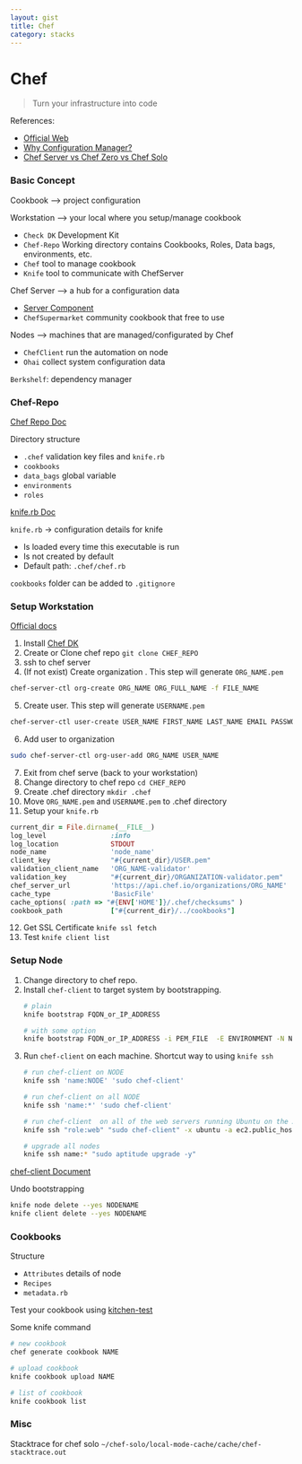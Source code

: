 ```yaml
---
layout: gist
title: Chef
category: stacks
---
```


# Chef

> Turn your infrastructure into code

References:
- [Official Web](https://www.chef.io/)
- [Why Configuration Manager?](https://www.upguard.com/articles/the-7-configuration-management-tools-you-need-to-know)
- [Chef Server vs Chef Zero vs Chef Solo](http://blog.differentpla.net/blog/2014/11/13/which-chef)


### Basic Concept

Cookbook --> project configuration

Workstation --> your local where you setup/manage cookbook
- `Check DK` Development Kit
- `Chef-Repo` Working directory contains Cookbooks, Roles, Data bags, environments, etc.
- `Chef` tool to manage cookbook
- `Knife` tool to communicate with ChefServer

Chef Server --> a hub for a configuration data
- [Server Component](https://docs.chef.io/server_components.html)
- `ChefSupermarket` community cookbook that free to use

Nodes --> machines that are managed/configurated by Chef
- `ChefClient` run the automation on node
- `Ohai` collect system configuration data

`Berkshelf`: dependency manager


### Chef-Repo

[Chef Repo Doc](https://docs.chef.io/chef_repo.html)

Directory structure
- `.chef` validation key files and `knife.rb`
- `cookbooks`
- `data_bags` global variable
- `environments`
- `roles`

[knife.rb Doc](https://docs.chef.io/config_rb_knife.html)

`knife.rb` -> configuration details for knife
  - Is loaded every time this executable is run
  - Is not created by default
  - Default path: `.chef/chef.rb`

`cookbooks` folder can be added to `.gitignore`


### Setup Workstation

[Official docs](https://docs.chef.io/workstation.html)

1. Install [Chef DK](https://downloads.chef.io/chefdk)
2. Create or Clone chef repo `git clone CHEF_REPO`
3. ssh to chef server
4. (If not exist) Create organization . This step will generate `ORG_NAME.pem`
```bash
chef-server-ctl org-create ORG_NAME ORG_FULL_NAME -f FILE_NAME
```
5. Create user. This step will generate `USERNAME.pem`
```bash
chef-server-ctl user-create USER_NAME FIRST_NAME LAST_NAME EMAIL PASSWORD -f FILE_NAME
```
6. Add user to organization
```bash
sudo chef-server-ctl org-user-add ORG_NAME USER_NAME
```
7. Exit from chef serve (back to your workstation)
8. Change directory to chef repo `cd CHEF_REPO`
9. Create .chef directory `mkdir .chef`
10. Move `ORG_NAME.pem` and `USERNAME.pem` to .chef directory
11. Setup your `knife.rb`
```rb
current_dir = File.dirname(__FILE__)
log_level                :info
log_location             STDOUT
node_name                'node_name'
client_key               "#{current_dir}/USER.pem"
validation_client_name   'ORG_NAME-validator'
validation_key           "#{current_dir}/ORGANIZATION-validator.pem"
chef_server_url          'https://api.chef.io/organizations/ORG_NAME'
cache_type               'BasicFile'
cache_options( :path => "#{ENV['HOME']}/.chef/checksums" )
cookbook_path            ["#{current_dir}/../cookbooks"]
```
12. Get SSL Certificate `knife ssl fetch`
13. Test `knife client list`

### Setup Node

1. Change directory to chef repo.
2. Install `chef-client` to target system by bootstrapping.
    ```bash
    # plain
    knife bootstrap FQDN_or_IP_ADDRESS

    # with some option
    knife bootstrap FQDN_or_IP_ADDRESS -i PEM_FILE  -E ENVIRONMENT -N NOTE -r RECIPE --bootstrap-version VERSION -x USER --sudo
    ```
3. Run `chef-client` on each machine. Shortcut way to using `knife ssh`
    ```bash
    # run chef-client on NODE
    knife ssh 'name:NODE' 'sudo chef-client'

    # run chef-client on all NODE
    knife ssh 'name:*' 'sudo chef-client'

    # run chef-client  on all of the web servers running Ubuntu on the Amazon EC2 platform
    knife ssh "role:web" "sudo chef-client" -x ubuntu -a ec2.public_hostname

    # upgrade all nodes
    knife ssh name:* "sudo aptitude upgrade -y"
    ```

[chef-client Document](https://docs.chef.io/ctl_chef_client.html)

Undo bootstrapping
```bash
knife node delete --yes NODENAME
knife client delete --yes NODENAME
```

### Cookbooks

Structure
- `Attributes` details of node
- `Recipes`
- `metadata.rb`

Test your cookbook using [kitchen-test](https://docs.chef.io/kitchen.html)

Some knife command
```bash
# new cookbook
chef generate cookbook NAME

# upload cookbook
knife cookbook upload NAME

# list of cookbook
knife cookbook list
```

### Misc

Stacktrace for chef solo
```~/chef-solo/local-mode-cache/cache/chef-stacktrace.out```
